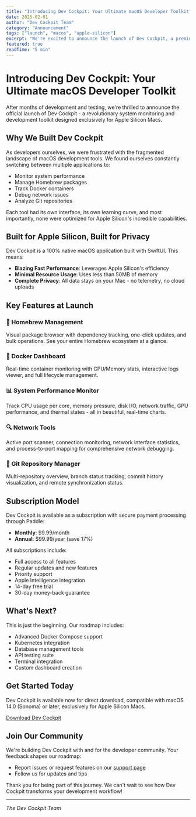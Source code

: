 ```yaml
---
title: "Introducing Dev Cockpit: Your Ultimate macOS Developer Toolkit"
date: 2025-02-01
author: "Dev Cockpit Team"
category: "Announcement"
tags: ["launch", "macos", "apple-silicon"]
excerpt: "We're excited to announce the launch of Dev Cockpit, a premium system monitoring and development toolkit designed exclusively for Apple Silicon Macs."
featured: true
readTime: "5 min"
---
```


# Introducing Dev Cockpit: Your Ultimate macOS Developer Toolkit

After months of development and testing, we're thrilled to announce the official launch of Dev Cockpit - a revolutionary system monitoring and development toolkit designed exclusively for Apple Silicon Macs.

## Why We Built Dev Cockpit

As developers ourselves, we were frustrated with the fragmented landscape of macOS development tools. We found ourselves constantly switching between multiple applications to:
- Monitor system performance
- Manage Homebrew packages
- Track Docker containers
- Debug network issues
- Analyze Git repositories

Each tool had its own interface, its own learning curve, and most importantly, none were optimized for Apple Silicon's incredible capabilities.

## Built for Apple Silicon, Built for Privacy

Dev Cockpit is a 100% native macOS application built with SwiftUI. This means:
- **Blazing Fast Performance**: Leverages Apple Silicon's efficiency
- **Minimal Resource Usage**: Uses less than 50MB of memory
- **Complete Privacy**: All data stays on your Mac - no telemetry, no cloud uploads

## Key Features at Launch

### 🍺 Homebrew Management
Visual package browser with dependency tracking, one-click updates, and bulk operations. See your entire Homebrew ecosystem at a glance.

### 🐳 Docker Dashboard
Real-time container monitoring with CPU/Memory stats, interactive logs viewer, and full lifecycle management.

### 📊 System Performance Monitor
Track CPU usage per core, memory pressure, disk I/O, network traffic, GPU performance, and thermal states - all in beautiful, real-time charts.

### 🔍 Network Tools
Active port scanner, connection monitoring, network interface statistics, and process-to-port mapping for comprehensive network debugging.

### 🎯 Git Repository Manager
Multi-repository overview, branch status tracking, commit history visualization, and remote synchronization status.

## Subscription Model

Dev Cockpit is available as a subscription with secure payment processing through Paddle:
- **Monthly**: $9.99/month
- **Annual**: $99.99/year (save 17%)

All subscriptions include:
- Full access to all features
- Regular updates and new features
- Priority support
- Apple Intelligence integration
- 14-day free trial
- 30-day money-back guarantee

## What's Next?

This is just the beginning. Our roadmap includes:
- Advanced Docker Compose support
- Kubernetes integration
- Database management tools
- API testing suite
- Terminal integration
- Custom dashboard creation

## Get Started Today

Dev Cockpit is available now for direct download, compatible with macOS 14.0 (Sonoma) or later, exclusively for Apple Silicon Macs.

[Download Dev Cockpit](/download)

## Join Our Community

We're building Dev Cockpit with and for the developer community. Your feedback shapes our roadmap:
- Report issues or request features on our [support page](/support)
- Follow us for updates and tips

Thank you for being part of this journey. We can't wait to see how Dev Cockpit transforms your development workflow!

---

*The Dev Cockpit Team*